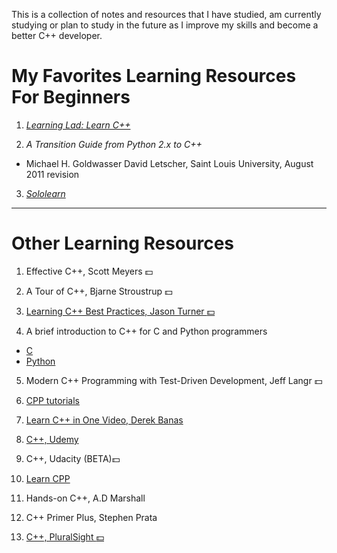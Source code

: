 This is a collection of notes and resources that I have studied, am currently studying
or plan to study in the future as I improve my skills and become a better C++ developer.

# My Favorites Learning Resources For Beginners

1. [_Learning Lad: Learn C++_](https://www.youtube.com/playlist?list=PLfVsf4Bjg79Cu5MYkyJ-u4SyQmMhFeC1C)

2. _A Transition Guide from Python 2.x to C++_
- Michael H. Goldwasser David Letscher, Saint Louis University, August 2011 revision

3. [_Sololearn_](https://www.sololearn.com/Play/CPlusPlus)

---

# Other Learning Resources

1. Effective C++, Scott Meyers :dollar:

2. A Tour of C++, Bjarne Stroustrup :dollar:

3. [Learning C++ Best Practices, Jason Turner :dollar:](http://shop.oreilly.com/product/0636920049814.do?sortby=publicationDate)

4. A brief introduction to C++ for C and Python programmers
- [C](http://users.aims.ac.za/~nneoma/cpptut/cpptut.html)
- [Python](http://users.aims.ac.za/~nneoma/cpp4py/cpptut.html)

5. Modern C++ Programming with Test-Driven Development, Jeff Langr :dollar:

6. [CPP tutorials](http://www.tenouk.com/cncplusplustutorials.html)

7. [Learn C++ in One Video, Derek Banas](https://www.youtube.com/watch?v=Rub-JsjMhWY)

8. [C++, Udemy](https://www.udemy.com/courses/search/?ref=home&src=ukw&q=c%2B%2B&price=price-free)

9. C++, Udacity (BETA):dollar:

10. [Learn CPP](http://www.learncpp.com/)

11. Hands-on C++, A.D Marshall

12. C++ Primer Plus, Stephen Prata

13. [C++, PluralSight :dollar:](https://www.pluralsight.com/paths/c-plus-plus)

